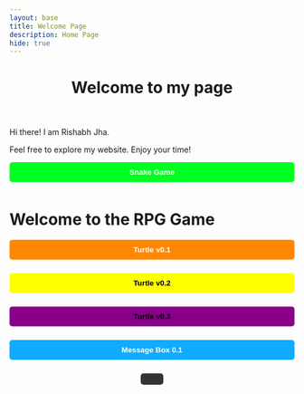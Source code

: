 ```yaml
---
layout: base
title: Welcome Page 
description: Home Page
hide: true
---
```




<h1 align=center> Welcome to my page </h1>
<br><br>
Hi there! I am Rishabh Jha. <br/> 
<p> Feel free to explore my website. Enjoy your time! </p>

  <!-- Snake Game Button -->
<button 
    onclick="window.location.href='/student_2025/snake/'" 
    style="width: 100%; background-color: rgb(0, 255, 34); color: white; padding: 10px 20px; border: none; border-radius: 5px; font-weight: bold; cursor: pointer; margin-bottom: 10px;">
    Snake Game
</button>


 <!-- Turtle v0.0 -->
<!DOCTYPE html>
<html>
  <head>
    <meta charset="UTF-8">
    <title>RPG Game</title>
    <script src="script.js"></script> <!-- Adjust path as needed -->
    <link rel="stylesheet" href="style.css">
  </head>
  <body>
    <h1>Welcome to the RPG Game</h1>
    <div id="game"></div>
    <script src="game.js"></script>
  </body>
</html>


<!-- Turtle v0.1 -->
<button onclick="window.location.href='/student_2025/turtle/v0.1'" 
    style="width: 100%; background-color: #FF8800; color: white; padding: 10px 20px; border: none; border-radius: 5px; font-weight: bold; cursor: pointer; margin-bottom: 10px;">
    Turtle v0.1
</button>

<!-- Turtle v0.2 -->
<button onclick="window.location.href='/student_2025/turtle/v0.2'" 
    style="width: 100%; background-color: #FFFF00; color: black; padding: 10px 20px; border: none; border-radius: 5px; font-weight: bold; cursor: pointer; margin-bottom: 10px;">
    Turtle v0.2
</button>

<!-- Turtle v0.3 -->
<button onclick="window.location.href='/student_2025/turtle/v0.3'" 
    style="width: 100%; background-color: #880088; color: black; padding: 10px 20px; border: none; border-radius: 5px; font-weight: bold; cursor: pointer; margin-bottom: 10px;">
    Turtle v0.3
</button>

<!-- Message Box 0.1 -->
<button onclick="window.location.href='/student_2025/messagebox/v0.1'" 
    style="width: 100%; background-color: #12ABFF; color: white; padding: 10px 20px; border: none; border-radius: 5px; font-weight: bold; cursor: pointer; margin-bottom: 10px;">
    Message Box 0.1
</button>

<!-- Learn More About Me -->
<div align="center">
    <button onclick="window.location.href='/student_2025/about'" 
        style="background-color: #333; color: white; padding: 10px 20px; border: none; border-radius: 5px; font-weight: bold; cursor: pointer;">

